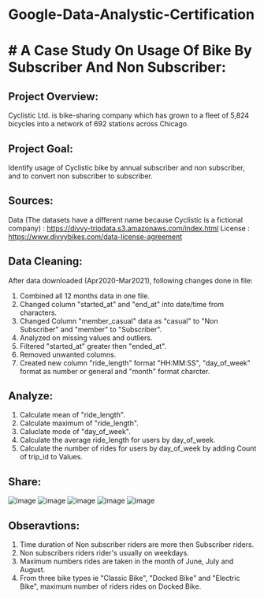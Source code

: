 # Google-Data-Analystic-Certification
# # A Case Study On Usage Of Bike By Subscriber And Non Subscriber:

## Project Overview: 
Cyclistic Ltd. is bike-sharing company which has grown to a fleet of 5,824 bicycles into a network of 692 stations across Chicago.

## Project Goal:
Identify usage of Cyclistic bike by annual subscriber and non subscriber, and to convert non subscriber to subscriber.

## Sources:
Data (The datasets have a different name because Cyclistic is a fictional company) : https://divvy-tripdata.s3.amazonaws.com/index.html
License : https://www.divvybikes.com/data-license-agreement

## Data Cleaning:
After data downloaded (Apr2020-Mar2021), following changes done in file:
1. Combined all 12 months data in one file.
2. Changed column "started_at" and "end_at" into date/time from characters.
3. Changed Column "member_casual" data as "casual" to "Non Subscriber" and "member" to "Subscriber".
4. Analyzed on missing values and outliers.
5. Filtered "started_at" greater then "ended_at".
6. Removed unwanted columns.
7. Created new column "ride_length" format "HH:MM:SS", "day_of_week" format as number or general and "month" format charcter.

## Analyze:
1. Calculate mean of "ride_length".
2. Calculate maximum of "ride_length".
3. Caluclate mode of "day_of_week".
4. Calculate the average ride_length for users by day_of_week.
5. Calculate the number of rides for users by day_of_week by adding Count of trip_id to Values.

## Share:
![image](https://user-images.githubusercontent.com/72040187/132128680-cf85fed2-6a20-4275-871b-b3e4312108a5.png)
![image](https://user-images.githubusercontent.com/72040187/132128799-1ae0aa9b-7895-4493-9d6e-9d0aac7e052a.png)
![image](https://user-images.githubusercontent.com/72040187/132128862-557a2366-902c-44e5-9cfd-bc000d77c22f.png)
![image](https://user-images.githubusercontent.com/72040187/132129019-08709c39-7e70-4ab2-8988-4628e55107e0.png)
![image](https://user-images.githubusercontent.com/72040187/132130239-c8a3bfe8-2251-4bcd-9b0f-c7fd2b2b74b9.png)


## Obseravtions:
1. Time duration of Non subscriber riders are more then Subscriber riders.
2. Non subscribers riders rider's usually on weekdays.
3. Maximum numbers rides are taken in the month of June, July and August.
4. From three bike types ie "Classic Bike", "Docked Bike" and "Electric Bike", maximum number of riders rides on Docked Bike.
